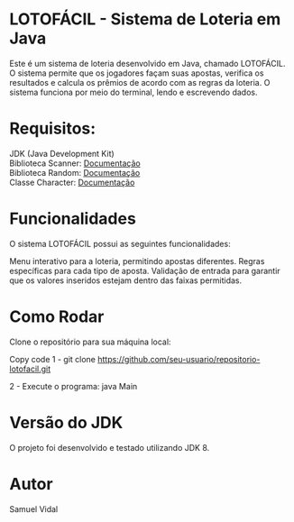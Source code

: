 # LOTOFÁCIL - Sistema de Loteria em Java
Este é um sistema de loteria desenvolvido em Java, chamado LOTOFÁCIL. O sistema permite que os jogadores façam suas apostas, verifica os resultados e calcula os prêmios de acordo com as regras da loteria. O sistema funciona por meio do terminal, lendo e escrevendo dados.

# Requisitos:
JDK (Java Development Kit)  <br>
Biblioteca Scanner: [Documentação](https://docs.oracle.com/javase/8/docs/api/java/util/Scanner.html)  <br>
Biblioteca Random: [Documentação](https://docs.oracle.com/javase/8/docs/api/java/util/Random.html) <br>
Classe Character: [Documentação](https://docs.oracle.com/javase/8/docs/api/java/lang/Character.html)  <br>

# Funcionalidades
O sistema LOTOFÁCIL possui as seguintes funcionalidades:

Menu interativo para a loteria, permitindo apostas diferentes.
Regras específicas para cada tipo de aposta.
Validação de entrada para garantir que os valores inseridos estejam dentro das faixas permitidas.

# Como Rodar
Clone o repositório para sua máquina local:

Copy code
1 - git clone https://github.com/seu-usuario/repositorio-lotofacil.git

2 - Execute o programa:
java Main

# Versão do JDK
O projeto foi desenvolvido e testado utilizando JDK 8.

# Autor
Samuel Vidal
